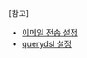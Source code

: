 [참고]
- [이메일 전송 설정](https://velog.io/@kyungmin/Spring-%EC%9D%B4%EB%A9%94%EC%9D%BC-%EC%9D%B8%EC%A6%9DGoogle)
- [querydsl 설정](https://velog.io/@yangwon-park/Kotlin-Querydsl-%EC%84%B8%ED%8C%85)
